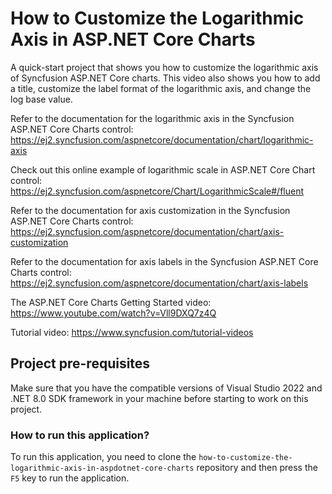 # How to Customize the Logarithmic Axis in ASP.NET Core Charts

A quick-start project that shows you how to customize the logarithmic axis of Syncfusion ASP.NET Core charts. This video also shows you how to add a title, customize the label format of the logarithmic axis, and change the log base value.

Refer to the documentation for the logarithmic axis in the Syncfusion ASP.NET Core Charts control: 
https://ej2.syncfusion.com/aspnetcore/documentation/chart/logarithmic-axis 

Check out this online example of logarithmic scale in ASP.NET Core Chart control:
https://ej2.syncfusion.com/aspnetcore/Chart/LogarithmicScale#/fluent 

Refer to the documentation for axis customization in the Syncfusion ASP.NET Core Charts control:
https://ej2.syncfusion.com/aspnetcore/documentation/chart/axis-customization 

Refer to the documentation for axis labels in the Syncfusion ASP.NET Core Charts control: 
https://ej2.syncfusion.com/aspnetcore/documentation/chart/axis-labels 

The ASP.NET Core Charts Getting Started video: 
https://www.youtube.com/watch?v=Vll9DXQ7z4Q 

Tutorial video: https://www.syncfusion.com/tutorial-videos  

## Project pre-requisites

Make sure that you have the compatible versions of Visual Studio 2022 and .NET 8.0 SDK framework in your machine before starting to work on this project.

### How to run this application?

To run this application, you need to clone the `how-to-customize-the-logarithmic-axis-in-aspdotnet-core-charts` repository and then press the `F5` key to run the application.